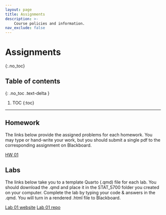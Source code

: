 ```yaml
---
layout: page
title: Assignments
description: >-
    Course policies and information.
nav_exclude: false
---
```


# Assignments
{:.no_toc}

## Table of contents
{: .no_toc .text-delta }

1. TOC
{:toc}

---

## Homework

The links below provide the assigned problems for each homework. You may type or hand-write your work, but you should submit a single pdf to the corresponding assignment on Blackboard.

[HW 01](https://kgfitzgerald.github.io/stat-5700/assets/homework/HW_01.pdf)

## Labs

The links below take you to a template Quarto (.qmd) file for each lab. You should download the .qmd and place it in the STAT_5700 folder you created on your computer. Complete the lab by typing your code & answers in the .qmd. You will turn in a rendered .html file to Blackboard. 

[Lab 01 website](https://kgfitzgerald.github.io/stat-5700/assets/labs/Lab_01.qmd)
[Lab 01 repo](https://github.com/kgfitzgerald/stat-5700/main/Lab_01.qmd)
